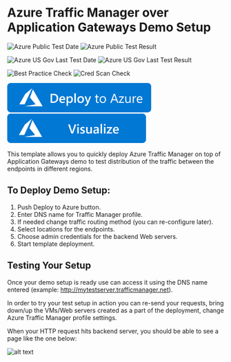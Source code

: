 # Azure Traffic Manager over Application Gateways Demo Setup

![Azure Public Test Date](https://azurequickstartsservice.blob.core.windows.net/badges/traffic-manager-application-gateway-demo-setup/PublicLastTestDate.svg)
![Azure Public Test Result](https://azurequickstartsservice.blob.core.windows.net/badges/traffic-manager-application-gateway-demo-setup/PublicDeployment.svg)

![Azure US Gov Last Test Date](https://azurequickstartsservice.blob.core.windows.net/badges/traffic-manager-application-gateway-demo-setup/FairfaxLastTestDate.svg)
![Azure US Gov Last Test Result](https://azurequickstartsservice.blob.core.windows.net/badges/traffic-manager-application-gateway-demo-setup/FairfaxDeployment.svg)

![Best Practice Check](https://azurequickstartsservice.blob.core.windows.net/badges/traffic-manager-application-gateway-demo-setup/BestPracticeResult.svg)
![Cred Scan Check](https://azurequickstartsservice.blob.core.windows.net/badges/traffic-manager-application-gateway-demo-setup/CredScanResult.svg)

[![Deploy To Azure](https://raw.githubusercontent.com/Azure/azure-quickstart-templates/master/1-CONTRIBUTION-GUIDE/images/deploytoazure.svg?sanitize=true)]("https://portal.azure.com/#create/Microsoft.Template/uri/https%3A%2F%2Fraw.githubusercontent.com%2FAzure%2Fazure-quickstart-templates%2Fmaster%2Ftraffic-manager-application-gateway-demo-setup%2Fazuredeploy.json")  [![Visualize](https://raw.githubusercontent.com/Azure/azure-quickstart-templates/master/1-CONTRIBUTION-GUIDE/images/visualizebutton.svg?sanitize=true)]("http://armviz.io/#/?load=https%3A%2F%2Fraw.githubusercontent.com%2FAzure%2Fazure-quickstart-templates%2Fmaster%2Ftraffic-manager-application-gateway-demo-setup%2Fazuredeploy.json")

This template allows you to quickly deploy Azure Traffic Manager on top of Application Gateways demo to test distribution of the traffic between the endpoints in different regions.

## To Deploy Demo Setup:

1. Push Deploy to Azure button.
2. Enter DNS name for Traffic Manager profile.
3. If needed change traffic routing method (you can re-configure later).
4. Select locations for the endpoints.
5. Choose admin credentials for the backend Web servers.
6. Start template deployment.

## Testing Your Setup

Once your demo setup is ready use can access it using the DNS name entered (example: http://mytestserver.trafficmanager.net).

In order to try your test setup in action you can re-send your requests, bring down/up the VMs/Web servers created as a part of the deployment, change Azure Traffic Manager profile settings.

When your HTTP request hits backend server, you should be able to see a page like the one below:

![alt text](images/serverhit.png "Backend server response")




